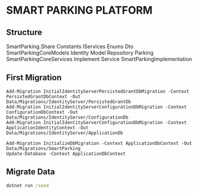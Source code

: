# SMART PARKING PLATFORM

## Structure

SmartParking.Share
    Constants
    IServices
    Enums
    Dto
SmartParkingCoreModels
    Identity
        Model
        Repository
    Parking
SmartParkingCoreServices
    Implement Service
SmartParkingImplementation

## First Migration
```PCM
Add-Migration InitialIdentityServerPersistedGrantDbMigration -Context PersistedGrantDbContext -Out Data/Migrations/IdentityServer/PersistedGrantDb
Add-Migration InitialIdentityServerConfigurationDbMigration -Context ConfigurationDbContext -Out Data/Migrations/IdentityServer/ConfigurationDb
Add-Migration InitialIdentityServerConfigurationDbMigration -Context ApplicationIdentityContext -Out Data/Migrations/IdentityServer/ApplicationDb

Add-Migration InitializeDbMigration -Context ApplicationDbContext -Out Data/Migrations/SmartParking
Update-Database -Context ApplicationDbContext
```

## Migrate Data
```cmd
dotnet run /seed
```